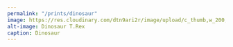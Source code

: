 ```yaml
---
permalink: "/prints/dinosaur"
image: https://res.cloudinary.com/dtn9ari2r/image/upload/c_thumb,w_200,g_face/v1534677090/prints/DSC03130.jpg
alt-image: Dinosaur T.Rex
caption: Dinosaur
---
```


